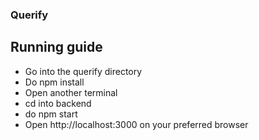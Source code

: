 ### Querify

## Running guide

- Go into the querify directory
- Do npm install
- Open another terminal
- cd into backend
- do npm start
- Open http://localhost:3000 on your preferred browser

